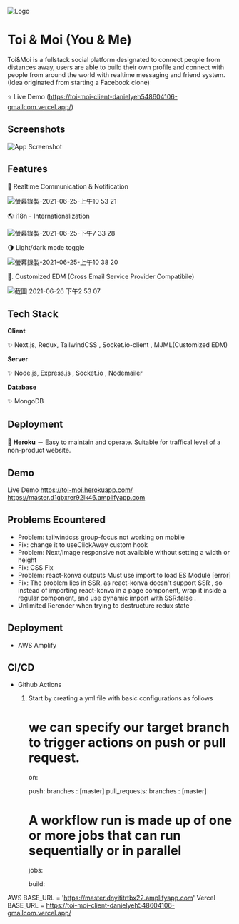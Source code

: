 ![Logo](https://ik.imagekit.io/4liibdxmxfn/images/users/user-peter548604106-cover-1624546491192_fBp5lDxtY)

# Toi & Moi (You & Me)

Toi&Moi is a fullstack social platform designated to connect people from distances away, users are able to build their own profile and connect with people from around the world with realtime messaging and friend system. (Idea originated from starting a Facebook clone)

⭐ Live Demo (https://toi-moi-client-danielyeh548604106-gmailcom.vercel.app/)

## Screenshots

![App Screenshot](https://ik.imagekit.io/4liibdxmxfn/images/users/user-peter548604106-cover-1624548236774_5Z3g7HK3Qq)

## Features

📱 Realtime Communication & Notification

![螢幕錄製-2021-06-25-上午10 53 21](https://user-images.githubusercontent.com/61279365/123363915-147dac80-d5a6-11eb-99ec-b06e194dc3c8.gif)

🌎 i18n - Internationalization

![螢幕錄製-2021-06-25-下午7 33 28](https://user-images.githubusercontent.com/61279365/123419339-b0caa200-d5ec-11eb-9c5f-e40fd2788e84.gif)

🌗 Light/dark mode toggle

![螢幕錄製-2021-06-25-上午10 38 20](https://user-images.githubusercontent.com/61279365/123364070-5d356580-d5a6-11eb-9974-d3c3809458e7.gif)

📧. Customized EDM (Cross Email Service Provider Compatibile)

![截圖 2021-06-26 下午2 53 07](https://user-images.githubusercontent.com/61279365/123504865-5c77fe80-d68e-11eb-9bbd-2ff42768c952.png)

## Tech Stack

**Client**

✨ Next.js, Redux, TailwindCSS , Socket.io-client , MJML(Customized EDM)

**Server**

✨ Node.js, Express.js , Socket.io , Nodemailer

**Database**

✨ MongoDB

## Deployment

🌟 **Heroku**
－ Easy to maintain and operate. Suitable for traffical level of a non-product website.

## Demo

Live Demo
https://toi-moi.herokuapp.com/
https://master.d1qbxrer92lk46.amplifyapp.com

## Problems Ecountered

- Problem: tailwindcss group-focus not working on mobile
- Fix: change it to useClickAway custom hook
- Problem: Next/Image responsive not available without setting a width or height
- Fix: CSS Fix
- Problem: react-konva outputs Must use import to load ES Module [error]
- Fix: The problem lies in SSR, as react-konva doesn't support SSR , so instead of importing react-konva in a page component, wrap it inside a regular component, and use dynamic import with SSR:false .
- Unlimited Rerender when trying to destructure redux state

## Deployment

- AWS Amplify

## CI/CD

- Github Actions

  1. Start by creating a yml file with basic configurations as follows

     # we can specify our target branch to trigger actions on push or pull request.

     on:

     push:
     branches : [master]
     pull_requests:
     branches : [master]

     # A workflow run is made up of one or more jobs that can run sequentially or in parallel

     jobs:

     build:

AWS BASE_URL = 'https://master.dnyititrtbx22.amplifyapp.com'
Vercel BASE_URL = https://toi-moi-client-danielyeh548604106-gmailcom.vercel.app/
